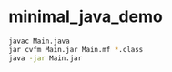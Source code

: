 # minimal_java_demo

```bash
javac Main.java
jar cvfm Main.jar Main.mf *.class
java -jar Main.jar
```
